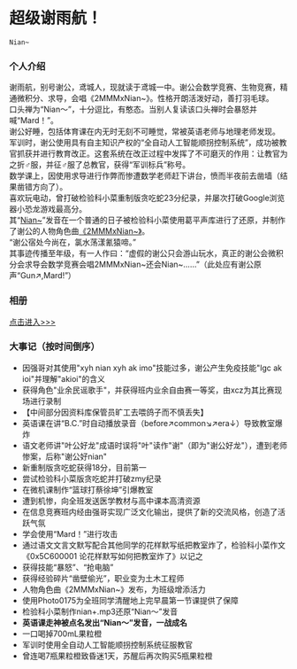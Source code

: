 # 超级谢雨航！
`Nian~`

### 个人介绍
谢雨航，别号谢公，鸢城人，现就读于鸢城一中。谢公会数学竞赛、生物竞赛，精通微积分、求导，会唱《2MMMxNian~》。性格开朗活泼好动，善打羽毛球。  
口头禅为“Nian～”，十分逗比，有憨态。当别人复读该口头禅时会暴怒并喊“Mard！”。  
谢公好睡，包括体育课在内无时无刻不可睡觉，常被英语老师与地理老师发现。  
军训时，谢公使用具有自主知识产权的“全自动人工智能顺拐控制系统”，成功被教官抓获并进行教育改正。这套系统在改正过程中发挥了不可磨灭的作用：让教官为之折♂服，并征♂服了总教官，获得“军训标兵”称号。  
数学课上，因使用求导进行作弊而惨遭数学老师赶下讲台，愤而半夜前去凿墙（结果凿错方向了）。  
喜欢玩电动，曾打破检验科小菜重制版贪吃蛇23分纪录，并屡次打破Google浏览器小恐龙游戏最高分。  
其“[Nian~](nian+.mp3)”发音在一个普通的日子被检验科小菜使用葛平声库进行了还原，并制作了谢公的人物角色曲[《2MMMxNian~》](2MMMxNian~.mp3)。  
“谢公宿处今尚在，氯水荡漾氰猿啼。”  
其事迹传播至年级，有一人作曰：“虚假的谢公只会游山玩水，真正的谢公会微积分会求导会数学竞赛会唱2MMMxNian~还会Nian~……”（此处应有谢公原声“Gun↗,Mard!”）  

### 相册
[点击进入>>>](album1)  

### 大事记（按时间倒序）
- 因强哥对其使用"xyh nian xyh ak imo"技能过多，谢公产生免疫技能"lgc ak ioi"并理解"akioi"的含义
- 获得角色"业余民谣歌手"，并获得班内业余自由赛一等奖，由xcz为其比赛现场进行录制  
- 【中间部分因资料库保管员旷工去喂鸽子而不慎丢失】
- 英语课在讲“B.C.”时自动播放录音（before↗common↘↗era↓）导致教室爆炸
- 语文老师讲"叶公好龙"成语时误将"叶"读作"谢"（即为"谢公好龙"），遭到老师惨案，后称"谢公好nian"
- 新重制版贪吃蛇获得18分，目前第一
- 尝试检验科小菜版贪吃蛇并打破zmy纪录
- 在微机课制作“篮球打蔡徐坤”引爆教室
- 遭到机惨，向全班发送医学教材与高中课本高清资源
- 在信息竞赛班内经由强哥实现广泛文化输出，提供了新的交流风格，创造了活跃气氛
- 学会使用“Mard！”进行攻击
- 通过语文文言文默写配合其他同学的花样默写纸把教室炸了，检验科小菜作文《0x5C600001 论花样默写如何把教室炸了》以记之
- 获得技能“暴怒”、“抢电脑”
- 获得经验碎片“凿壁偷光”，职业变为土木工程师
- 人物角色曲《2MMMxNian~》发布，为班级增添活力
- 使用Photo0175为全班同学清醒地上完早晨第一节课提供了保障
- 检验科小菜制作nian+.mp3还原“Nian～”发音
- **英语课走神被点名发出“Nian～”发音，一战成名**
- 一口喝掉700mL果粒橙
- 军训时使用全自动人工智能顺拐控制系统征服教官
- 曾连喝7瓶果粒橙致昏迷1天，苏醒后再次购买5瓶果粒橙
